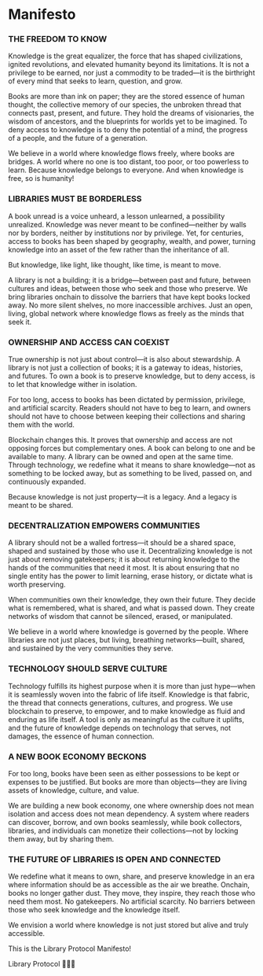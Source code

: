 # Manifesto

### THE FREEDOM TO KNOW
Knowledge is the great equalizer, the force that has shaped civilizations, ignited revolutions, and elevated humanity beyond its limitations. It is not a privilege to be earned, nor just a commodity to be traded—it is the birthright of every mind that seeks to learn, question, and grow.

Books are more than ink on paper; they are the stored essence of human thought, the collective memory of our species, the unbroken thread that connects past, present, and future. They hold the dreams of visionaries, the wisdom of ancestors, and the blueprints for worlds yet to be imagined. To deny access to knowledge is to deny the potential of a mind, the progress of a people, and the future of a generation.

We believe in a world where knowledge flows freely, where books are bridges. A world where no one is too distant, too poor, or too powerless to learn. Because knowledge belongs to everyone. And when knowledge is free, so is humanity!

### LIBRARIES MUST BE BORDERLESS
A book unread is a voice unheard, a lesson unlearned, a possibility unrealized. Knowledge was never meant to be confined—neither by walls nor by borders, neither by institutions nor by privilege. Yet, for centuries, access to books has been shaped by geography, wealth, and power, turning knowledge into an asset of the few rather than the inheritance of all.

But knowledge, like light, like thought, like time, is meant to move.

A library is not a building; it is a bridge—between past and future, between cultures and ideas, between those who seek and those who preserve. We bring libraries onchain to dissolve the barriers that have kept books locked away. No more silent shelves, no more inaccessible archives. Just an open, living, global network where knowledge flows as freely as the minds that seek it.

### OWNERSHIP AND ACCESS CAN COEXIST
True ownership is not just about control—it is also about stewardship. A library is not just a collection of books; it is a gateway to ideas, histories, and futures. To own a book is to preserve knowledge, but to deny access, is to let that knowledge wither in isolation.

For too long, access to books has been dictated by permission, privilege, and artificial scarcity. Readers should not have to beg to learn, and owners should not have to choose between keeping their collections and sharing them with the world.

Blockchain changes this. It proves that ownership and access are not opposing forces but complementary ones. A book can belong to one and be available to many. A library can be owned and open at the same time. Through technology, we redefine what it means to share knowledge—not as something to be locked away, but as something to be lived, passed on, and continuously expanded.

Because knowledge is not just property—it is a legacy. And a legacy is meant to be shared.

### DECENTRALIZATION EMPOWERS COMMUNITIES
A library should not be a walled fortress—it should be a shared space, shaped and sustained by those who use it. Decentralizing knowledge is not just about removing gatekeepers; it is about returning knowledge to the hands of the communities that need it most. It is about ensuring that no single entity has the power to limit learning, erase history, or dictate what is worth preserving.

When communities own their knowledge, they own their future. They decide what is remembered, what is shared, and what is passed down. They create networks of wisdom that cannot be silenced, erased, or manipulated.

We believe in a world where knowledge is governed by the people. Where libraries are not just places, but living, breathing networks—built, shared, and sustained by the very communities they serve.

### TECHNOLOGY SHOULD SERVE CULTURE
Technology fulfills its highest purpose when it is more than just hype—when it is seamlessly woven into the fabric of life itself. Knowledge is that fabric, the thread that connects generations, cultures, and progress. We use blockchain to preserve, to empower, and to make knowledge as fluid and enduring as life itself. A tool is only as meaningful as the culture it uplifts, and the future of knowledge depends on technology that serves, not damages, the essence of human connection.

### A NEW BOOK ECONOMY BECKONS
For too long, books have been seen as either possessions to be kept or expenses to be justified. But books are more than objects—they are living assets of knowledge, culture, and value.

We are building a new book economy, one where ownership does not mean isolation and access does not mean dependency. A system where readers can discover, borrow, and own books seamlessly, while book collectors, libraries, and individuals can monetize their collections—not by locking them away, but by sharing them.

### THE FUTURE OF LIBRARIES IS OPEN AND CONNECTED
We redefine what it means to own, share, and preserve knowledge in an era where information should be as accessible as the air we breathe. Onchain, books no longer gather dust. They move, they inspire, they reach those who need them most. No gatekeepers. No artificial scarcity. No barriers between those who seek knowledge and the knowledge itself.

We envision a world where knowledge is not just stored but alive and truly accessible.

This is the Library Protocol Manifesto!

Library Protocol 📕💓😊